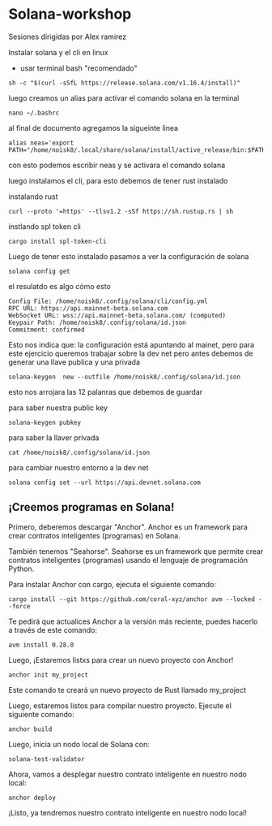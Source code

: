 # Solana-workshop

Sesiones dirigidas por Alex ramirez 

Instalar solana y el cli en linux  

* usar terminal bash "recomendado"

~~~
sh -c "$(curl -sSfL https://release.solana.com/v1.16.4/install)"
~~~

luego creamos un alias para activar el comando solana en la terminal 

~~~
nano ~/.bashrc
~~~

al final de documento agregamos la sigueinte linea

~~~
alias neas='export PATH="/home/noisk8/.local/share/solana/install/active_release/bin:$PATH"'
~~~

con esto podemos escribir neas y se activara el comando solana 


luego instalamos el  cli, para esto debemos de tener rust instalado 

instalando rust 
~~~
curl --proto '=https' --tlsv1.2 -sSf https://sh.rustup.rs | sh
~~~

instlando spl token cli 

~~~
cargo install spl-token-cli
~~~


Luego de tener esto instalado pasamos a ver la configuración de solana 

~~~
solana config get 
~~~

el resulatdo es algo cómo esto 

~~~
Config File: /home/noisk8/.config/solana/cli/config.yml
RPC URL: https://api.mainnet-beta.solana.com 
WebSocket URL: wss://api.mainnet-beta.solana.com/ (computed)
Keypair Path: /home/noisk8/.config/solana/id.json 
Commitment: confirmed 
~~~

Esto nos indica que: la configuración está apuntando al mainet, pero para este ejercicio queremos trabajar sobre la dev net pero antes debemos de generar una llave publica y una privada

~~~
solana-keygen  new --outfile /home/noisk8/.config/solana/id.json 
~~~
esto nos arrojara las 12 palanras que debemos de guardar

para saber nuestra public key 

~~~
solana-keygen pubkey
~~~

para saber la llaver privada 

~~~
cat /home/noisk8/.config/solana/id.json
~~~


para cambiar nuestro entorno a la dev net 

~~~
solana config set --url https://api.devnet.solana.com
~~~

## ¡Creemos programas en Solana!

Primero, deberemos descargar "Anchor". Anchor es un framework para crear contratos inteligentes (programas) en Solana.

También tenemos "Seahorse". Seahorse es un framework que permite crear contratos inteligentes (programas) usando el lenguaje de programación Python.

Para instalar Anchor con cargo, ejecuta el siguiente comando:

~~~
cargo install --git https://github.com/coral-xyz/anchor avm --locked --force
~~~

Te pedirá que actualices Anchor a la versión más reciente, puedes hacerlo a través de este comando:

~~~
avm install 0.28.0
~~~

Luego, ¡Estaremos listxs para crear un nuevo proyecto con Anchor!

~~~
anchor init my_project
~~~

Este comando te creará un nuevo proyecto de Rust llamado my_project

Luego, estaremos listos para compilar nuestro proyecto. Ejecute el siguiente comando:

~~~
anchor build
~~~

Luego, inicia un nodo local de Solana con:

~~~
solana-test-validator
~~~

Ahora, vamos a desplegar nuestro contrato inteligente en nuestro nodo local:

~~~
anchor deploy
~~~

¡Listo, ya tendremos nuestro contrato inteligente en nuestro nodo local!
